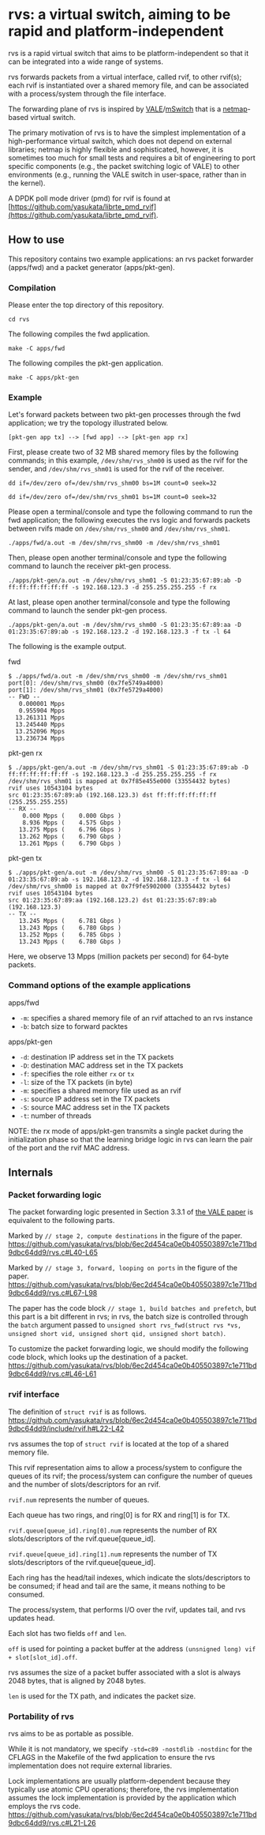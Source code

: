 # rvs: a virtual switch, aiming to be rapid and platform-independent

rvs is a rapid virtual switch that aims to be platform-independent so that it can be integrated into a wide range of systems.

rvs forwards packets from a virtual interface, called rvif, to other rvif(s); each rvif is instantiated over a shared memory file, and can be associated with a process/system through the file interface.

The forwarding plane of rvs is inspired by [VALE](https://dl.acm.org/doi/10.1145/2413176.2413185)/[mSwitch](https://dl.acm.org/doi/10.1145/2774993.2775065) that is a [netmap](https://www.usenix.org/conference/atc12/technical-sessions/presentation/rizzo)-based virtual switch.

The primary motivation of rvs is to have the simplest implementation of a high-performance virtual switch, which does not depend on external libraries; netmap is highly flexible and sophisticated, however, it is sometimes too much for small tests and requires a bit of engineering to port specific components (e.g., the packet switching logic of VALE) to other environments (e.g., running the VALE switch in user-space, rather than in the kernel).

A DPDK poll mode driver (pmd) for rvif is found at [https://github.com/yasukata/librte_pmd_rvif](https://github.com/yasukata/librte_pmd_rvif).

## How to use

This repository contains two example applications: an rvs packet forwarder (apps/fwd) and a packet generator (apps/pkt-gen).

### Compilation

Please enter the top directory of this repository.

```
cd rvs
```

The following compiles the fwd application.

```
make -C apps/fwd
```

The following compiles the pkt-gen application.

```
make -C apps/pkt-gen
```

### Example

Let's forward packets between two pkt-gen processes through the fwd application; we try the topology illustrated below.

```
[pkt-gen app tx] --> [fwd app] --> [pkt-gen app rx]
```

First, please create two of 32 MB shared memory files by the following commands; in this example, ```/dev/shm/rvs_shm00``` is used as the rvif for the sender, and ```/dev/shm/rvs_shm01``` is used for the rvif of the receiver.

```
dd if=/dev/zero of=/dev/shm/rvs_shm00 bs=1M count=0 seek=32
```

```
dd if=/dev/zero of=/dev/shm/rvs_shm01 bs=1M count=0 seek=32
```

Please open a terminal/console and type the following command to run the fwd application; the following executes the rvs logic and forwards packets between rvifs made on ```/dev/shm/rvs_shm00``` and ```/dev/shm/rvs_shm01```.

```
./apps/fwd/a.out -m /dev/shm/rvs_shm00 -m /dev/shm/rvs_shm01
```

Then, please open another terminal/console and type the following command to launch the receiver pkt-gen process.

```
./apps/pkt-gen/a.out -m /dev/shm/rvs_shm01 -S 01:23:35:67:89:ab -D ff:ff:ff:ff:ff:ff -s 192.168.123.3 -d 255.255.255.255 -f rx
```

At last, please open another terminal/console and type the following command to launch the sender pkt-gen process.

```
./apps/pkt-gen/a.out -m /dev/shm/rvs_shm00 -S 01:23:35:67:89:aa -D 01:23:35:67:89:ab -s 192.168.123.2 -d 192.168.123.3 -f tx -l 64
```

The following is the example output.

fwd

```
$ ./apps/fwd/a.out -m /dev/shm/rvs_shm00 -m /dev/shm/rvs_shm01
port[0]: /dev/shm/rvs_shm00 (0x7fe5749a4000)
port[1]: /dev/shm/rvs_shm01 (0x7fe5729a4000)
-- FWD --
   0.000001 Mpps
   0.955904 Mpps
  13.261311 Mpps
  13.245440 Mpps
  13.252096 Mpps
  13.236734 Mpps
```

pkt-gen rx

```
$ ./apps/pkt-gen/a.out -m /dev/shm/rvs_shm01 -S 01:23:35:67:89:ab -D ff:ff:ff:ff:ff:ff -s 192.168.123.3 -d 255.255.255.255 -f rx
/dev/shm/rvs_shm01 is mapped at 0x7f85e455e000 (33554432 bytes)
rvif uses 10543104 bytes
src 01:23:35:67:89:ab (192.168.123.3) dst ff:ff:ff:ff:ff:ff (255.255.255.255)
-- RX --
    0.000 Mpps (    0.000 Gbps )
    8.936 Mpps (    4.575 Gbps )
   13.275 Mpps (    6.796 Gbps )
   13.262 Mpps (    6.790 Gbps )
   13.261 Mpps (    6.790 Gbps )
```

pkt-gen tx

```
$ ./apps/pkt-gen/a.out -m /dev/shm/rvs_shm00 -S 01:23:35:67:89:aa -D 01:23:35:67:89:ab -s 192.168.123.2 -d 192.168.123.3 -f tx -l 64
/dev/shm/rvs_shm00 is mapped at 0x7f9fe5902000 (33554432 bytes)
rvif uses 10543104 bytes
src 01:23:35:67:89:aa (192.168.123.2) dst 01:23:35:67:89:ab (192.168.123.3)
-- TX --
   13.245 Mpps (    6.781 Gbps )
   13.243 Mpps (    6.780 Gbps )
   13.252 Mpps (    6.785 Gbps )
   13.243 Mpps (    6.780 Gbps )
```

Here, we observe 13 Mpps (million packets per second) for 64-byte packets.

### Command options of the example applications

apps/fwd

- ```-m```: specifies a shared memory file of an rvif attached to an rvs instance
- ```-b```: batch size to forward packtes

apps/pkt-gen

- ```-d```: destination IP address set in the TX packets
- ```-D```: destination MAC address set in the TX packets
- ```-f```: specifies the role either ```rx``` or ```tx```
- ```-l```: size of the TX packets (in byte)
- ```-m```: specifies a shared memory file used as an rvif
- ```-s```: source IP address set in the TX packets
- ```-S```: source MAC address set in the TX packets
- ```-t```: number of threads

NOTE: the rx mode of apps/pkt-gen transmits a single packet during the initialization phase so that the learning bridge logic in rvs can learn the pair of the port and the rvif MAC address.

## Internals

### Packet forwarding logic

The packet forwarding logic presented in Section 3.3.1 of [the VALE paper](https://conferences.sigcomm.org/co-next/2012/eproceedings/conext/p61.pdf) is equivalent to the following parts.

Marked by ```// stage 2, compute destinations``` in the figure of the paper.
https://github.com/yasukata/rvs/blob/6ec2d454ca0e0b405503897c1e711bd9dbc64dd9/rvs.c#L40-L65

Marked by ```// stage 3, forward, looping on ports``` in the figure of the paper.
https://github.com/yasukata/rvs/blob/6ec2d454ca0e0b405503897c1e711bd9dbc64dd9/rvs.c#L67-L98

The paper has the code block ```// stage 1, build batches and prefetch```, but this part is a bit different in rvs; in rvs, the batch size is controlled through the ```batch``` argument passed to ```unsigned short rvs_fwd(struct rvs *vs, unsigned short vid, unsigned short qid, unsigned short batch)```.

To customize the packet forwarding logic, we should modify the following code block, which looks up the destination of a packet.
https://github.com/yasukata/rvs/blob/6ec2d454ca0e0b405503897c1e711bd9dbc64dd9/rvs.c#L46-L61

### rvif interface

The definition of ```struct rvif``` is as follows.
https://github.com/yasukata/rvs/blob/6ec2d454ca0e0b405503897c1e711bd9dbc64dd9/include/rvif.h#L22-L42

rvs assumes the top of ```struct rvif``` is located at the top of a shared memory file.

This rvif representation aims to allow a process/system to configure the queues of its rvif; the process/system can configure the number of queues and the number of slots/descriptors for an rvif.

```rvif.num``` represents the number of queues.

Each queue has two rings, and ring[0] is for RX and ring[1] is for TX.

```rvif.queue[queue_id].ring[0].num``` represents the number of RX slots/descriptors of the rvif.queue[queue_id].

```rvif.queue[queue_id].ring[1].num``` represents the number of TX slots/descriptors of the rvif.queue[queue_id].

Each ring has the head/tail indexes, which indicate the slots/descriptors to be consumed; if head and tail are the same, it means nothing to be consumed.

The process/system, that performs I/O over the rvif, updates tail, and rvs updates head.

Each slot has two fields ```off``` and ```len```.

```off``` is used for pointing a packet buffer at the address ```(unsnigned long) vif + slot[slot_id].off```.

rvs assumes the size of a packet buffer associated with a slot is always 2048 bytes, that is aligned by 2048 bytes.

```len``` is used for the TX path, and indicates the packet size.

### Portability of rvs

rvs aims to be as portable as possible.

While it is not mandatory, we specify ```-std=c89 -nostdlib -nostdinc``` for the CFLAGS in the Makefile of the fwd application to ensure the rvs implementation does not require external libraries.

Lock implementations are usually platform-dependent because they typically use atomic CPU operations; therefore, the rvs implementation assumes the lock implementation is provided by the application which employs the rvs code.
https://github.com/yasukata/rvs/blob/6ec2d454ca0e0b405503897c1e711bd9dbc64dd9/rvs.c#L21-L26
